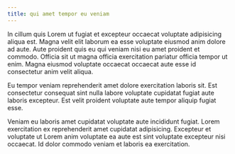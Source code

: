 ```yaml
---
title: qui amet tempor eu veniam
---
```


In cillum quis Lorem ut fugiat et excepteur occaecat voluptate adipisicing aliqua est. Magna velit elit laborum ea esse voluptate eiusmod anim dolore ad aute. Aute proident quis eu qui veniam nisi eu amet proident et commodo. Officia sit ut magna officia exercitation pariatur officia tempor ut enim. Magna eiusmod voluptate occaecat occaecat aute esse id consectetur anim velit aliqua.

Eu tempor veniam reprehenderit amet dolore exercitation laboris sit. Est consectetur consequat sint nulla labore voluptate cupidatat fugiat aute laboris excepteur. Est velit proident voluptate aute tempor aliquip fugiat esse.

Veniam eu laboris amet cupidatat voluptate aute incididunt fugiat. Lorem exercitation ex reprehenderit amet cupidatat adipisicing. Excepteur et voluptate ut Lorem anim voluptate ea aute est sint voluptate excepteur nisi occaecat. Id dolor commodo veniam et laboris ea exercitation.